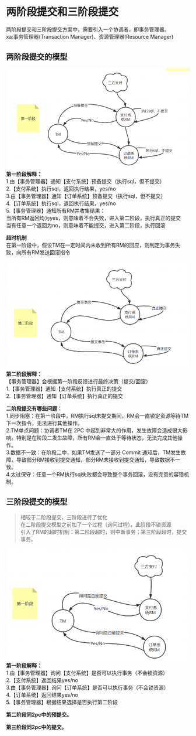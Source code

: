 # 两阶段提交和三阶段提交

两阶段提交和三阶段提交方案中，需要引入一个协调者，即事务管理器。   
xa:事务管理器(Transaction Manager)、资源管理器(Resource Manager)   

## 两阶段提交的模型

![Alt](../../img/分布式事务-三阶段提交-第二阶段.jpg)   
**第一阶段解释：**    
1.由【事务管理器】通知【支付系统】预备提交（执行sql，但不提交）    
2.【支付系统】执行sql，返回执行结果，yes/no    
3.由【事务管理器】通知【订单系统】预备提交（执行sql，但不提交）    
4.【订单系统】执行sql，返回执行结果，yes/no    
5.【事务管理器】通知所有RM并收集结果：    
当所有RM返回均为yes，则意味着不会失败，进入第二阶段，执行真正的提交    
当有任意一个返回为no，则意味着不能提交，进入第二阶段，执行回滚 
   
**超时机制**    
在第一阶段中，假设TM在一定时间内未收到所有RM的回应，则判定为事务失败，向所有RM发送回滚指令   

![Alt](../../img/分布式事务-三阶段提交-第三阶段.jpg)   
**第二阶段解释：**   
【事务管理器】会根据第一阶段反馈进行最终决策（提交/回滚）     
1.【事务管理器】通知【支付系统】执行真正的提交     
2.【事务管理器】通知【订单系统】执行真正的提交     


**二阶段提交有哪些问题：**   
1.同步阻塞：在第一阶段中，RM执行sql未提交期间，RM会一直锁定资源等待TM下一次指令，无法进行其他操作。   
2.TM单点问题：协调者TM在 2PC 中起到非常大的作用，发生故障会造成很大影响。特别是在阶段二发生故障，所有RM会一直处于等待状态，无法完成其他操作。    
3.数据不一致：在阶段二中，如果TM发送了一部分 Commit 通知后，TM发生故障，导致部分RM接收到提交通知，部分RM未接收到提交通知，导致数据不一致。   
4.太过保守：任意一个RM执行sql失败都会导致整个事务回滚，没有完善的容错机制。   

## 三阶段提交的模型

> 相较于二阶段提交，三阶段进行了优化     
> 在二阶段提交模型之前加了一个过程（询问过程），此阶段不锁资源   
> 引入了RM的超时机制：第二阶段超时，则中断事务；第三阶段超时，提交事务。    


![Alt](../../img/分布式事务-三阶段提交-第一阶段.jpg)     
**第一阶段解释：**   
1.由【事务管理器】询问【支付系统】是否可以执行事务（不会锁资源）         
2.【支付系统】返回结果yes/no    
3.由【事务管理器】询问【订单系统】是否可以执行事务（不会锁资源）    
4.【订单系统】返回结果yes/no     
5.【事务管理器】根据结果选择是否执行第二阶段     

**第二阶段同2pc中的预提交。**   

**第三阶段同2pc中的提交。**   




 